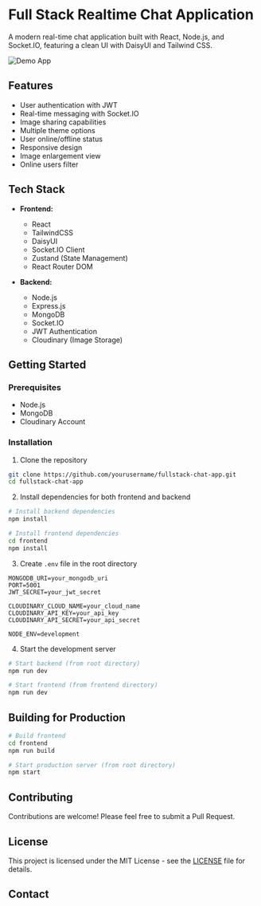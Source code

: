 # Full Stack Realtime Chat Application

A modern real-time chat application built with React, Node.js, and Socket.IO, featuring a clean UI with DaisyUI and Tailwind CSS.

![Demo App](/frontend/public/screenshot-for-readme.png)

## Features

- User authentication with JWT
- Real-time messaging with Socket.IO
- Image sharing capabilities
- Multiple theme options
- User online/offline status
- Responsive design
- Image enlargement view
- Online users filter

## Tech Stack

- **Frontend:**

  - React
  - TailwindCSS
  - DaisyUI
  - Socket.IO Client
  - Zustand (State Management)
  - React Router DOM

- **Backend:**
  - Node.js
  - Express.js
  - MongoDB
  - Socket.IO
  - JWT Authentication
  - Cloudinary (Image Storage)

## Getting Started

### Prerequisites

- Node.js
- MongoDB
- Cloudinary Account

### Installation

1. Clone the repository

```bash
git clone https://github.com/yourusername/fullstack-chat-app.git
cd fullstack-chat-app
```

2. Install dependencies for both frontend and backend

```bash
# Install backend dependencies
npm install

# Install frontend dependencies
cd frontend
npm install
```

3. Create `.env` file in the root directory

```env
MONGODB_URI=your_mongodb_uri
PORT=5001
JWT_SECRET=your_jwt_secret

CLOUDINARY_CLOUD_NAME=your_cloud_name
CLOUDINARY_API_KEY=your_api_key
CLOUDINARY_API_SECRET=your_api_secret

NODE_ENV=development
```

4. Start the development server

```bash
# Start backend (from root directory)
npm run dev

# Start frontend (from frontend directory)
npm run dev
```

## Building for Production

```bash
# Build frontend
cd frontend
npm run build

# Start production server (from root directory)
npm start
```

## Contributing

Contributions are welcome! Please feel free to submit a Pull Request.

## License

This project is licensed under the MIT License - see the [LICENSE](LICENSE) file for details.

## Contact
